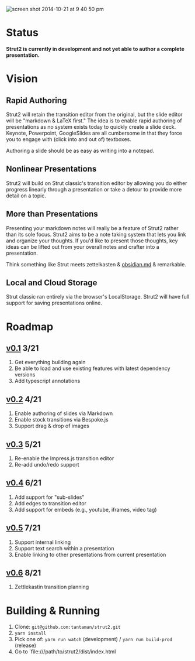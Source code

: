 ![screen shot 2014-10-21 at 9 40 50 pm](https://cloud.githubusercontent.com/assets/1009003/4729733/b4ce3422-598c-11e4-8b24-c1fb9746eb7f.png)

# Status

**Strut2 is currently in development and not yet able to author a complete presentation.**

# Vision

## Rapid Authoring
Strut2 will retain the transition editor from the original, but the slide editor will be "markdown & LaTeX first." The idea is to enable rapid authoring of presentations as no system exists today to quickly create a slide deck. Keynote, Powerpoint, GoogleSlides are all cumbersome in that they force you to engage with (click into and out of) textboxes.

Authoring a slide should be as easy as writing into a notepad.

## Nonlinear Presentations
Strut2 will build on Strut classic's transition editor by allowing you do either progress linearly through a presentation or take a detour to provide more detail on a topic.

## More than Presentations
Presenting your markdown notes will really be a feature of Strut2 rather than its sole focus. Strut2 aims to be a note taking system that lets you link and organize your thoughts. If you'd like to present those thoughts, key ideas can be lifted out from your overall notes and crafter into a presentation.

Think something like Strut meets zettelkasten & [obsidian.md](obsidian.md) & remarkable.

## Local and Cloud Storage
Strut classic ran entirely via the browser's LocalStorage. Strut2 will have full support for saving presentations online.

# Roadmap

## [v0.1](https://github.com/tantaman/strut2/milestone/1) 3/21
1. Get everything building again
2. Be able to load and use existing features with latest dependency versions
3. Add typescript annotations

## [v0.2](https://github.com/tantaman/strut2/milestone/2) 4/21
1. Enable authoring of slides via Markdown
2. Enable stock transitions via Bespoke.js
3. Support drag & drop of images

## [v0.3](https://github.com/tantaman/strut2/milestone/3) 5/21
1. Re-enable the Impress.js transition editor
2. Re-add undo/redo support

## [v0.4](https://github.com/tantaman/strut2/milestone/4) 6/21
1. Add support for "sub-slides"
2. Add edges to transition editor
3. Add support for embeds (e.g., youtube, iframes, video tag)

## [v0.5](https://github.com/tantaman/strut2/milestone/5) 7/21
1. Support internal linking
2. Support text search within a presentation
3. Enable linking to other presentations from current presentation

## [v0.6](https://github.com/tantaman/strut2/milestone/5) 8/21
1. Zettlekastin transition planning

# Building & Running

1. Clone: `git@github.com:tantaman/strut2.git`
2. `yarn install`
3. Pick one of: `yarn run watch` (development) / `yarn run build-prod` (release)
4. Go to `file:///path/to/strut2/dist/index.html
